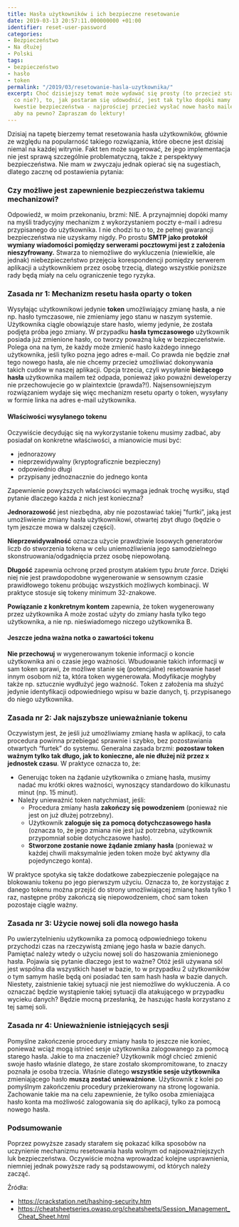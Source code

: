 ```yaml
---
title: Hasła użytkowników i ich bezpieczne resetowanie
date: 2019-03-13 20:57:11.000000000 +01:00
identifier: reset-user-password
categories:
- Bezpieczeństwo
- Na dłużej
- Polski
tags:
- bezpieczeństwo
- hasło
- token
permalink: "/2019/03/resetowanie-hasla-uzytkownika/"
excerpt: Choć dzisiejszy temat może wydawać się prosty (to przecież standardowa funkcjonalność,
  co nie?), to, jak postaram się udowodnić, jest tak tylko dopóki mamy w poważaniu
  kwestie bezpieczeństwa - najprościej przecież wysłać nowe hasło mailem i już. Czy
  aby na pewno? Zapraszam do lektury!
---
```

<p>Dzisiaj na tapetę bierzemy temat resetowania hasła użytkowników, głównie ze względu na popularność takiego rozwiązania, które obecne jest dzisiaj niemal na każdej witrynie. Fakt ten może sugerować, że jego implementacja nie jest sprawą szczególnie problematyczną, także z perspektywy bezpieczeństwa. Nie mam w zwyczaju jednak opierać się na sugestiach, dlatego zacznę od postawienia pytania:</p>
<h3>Czy możliwe jest zapewnienie bezpieczeństwa takiemu mechanizowi?</h3>
<p>Odpowiedź, w moim przekonaniu, brzmi: NIE. A przynajmniej dopóki mamy na myśli tradycyjny mechanizm z wykorzystaniem poczty e-mail i adresu przypisanego do użytkownika. I nie chodzi tu o to, że pełnej gwarancji bezpieczeństwa nie uzyskamy nigdy. Po prostu <strong>SMTP jako protokół wymiany wiadomości pomiędzy serwerami pocztowymi jest z założenia nieszyfrowany.</strong> Stwarza to niemożliwe do wykluczenia (niewielkie, ale jednak) niebezpieczeństwo przejęcia korespondencji pomiędzy serwerem aplikacji a użytkownikiem przez osobę trzecią, dlatego wszystkie poniższe rady będą miały na celu ograniczenie tego ryzyka.</p>
<h3>Zasada nr 1: Mechanizm resetu hasła oparty o token</h3>
<p>Wysyłając użytkownikowi jedynie <strong>token</strong> umożliwiający zmianę hasła, a nie np. hasło tymczasowe, nie zmieniamy jego stanu w naszym systemie. Użytkownika ciągle obowiązuje stare hasło, wiemy jedynie, że została podjęta próba jego zmiany. W przypadku <strong>hasła tymczasowego</strong> użytkownik posiada już zmienione hasło, co tworzy poważną lukę w bezpieczeństwie. Polega ona na tym, że każdy może zmienić hasło każdego innego użytkownika, jeśli tylko pozna jego adres e-mail. Co prawda nie będzie znał tego nowego hasła, ale nie chcemy przecież umożliwiać dokonywania takich cudów w naszej aplikacji. Opcja trzecia, czyli wysyłanie <strong>bieżącego hasła</strong> użytkownika mailem też odpada, ponieważ jako poważni deweloperzy nie przechowujecie go w plaintextcie (prawda?!). Najsensowniejszym rozwiązaniem wydaje się więc mechanizm resetu oparty o token, wysyłany w formie linka na adres e-mail użytkownika.</p>
<h4>Właściwości wysyłanego tokenu</h4>
<p>Oczywiście decydując się na wykorzystanie tokenu musimy zadbać, aby posiadał on konkretne właściwości, a mianowicie musi być:</p>
<ul>
  <li>jednorazowy</li>
  <li>nieprzewidywalny (kryptograficznie bezpieczny)</li>
  <li>odpowiednio długi</li>
  <li>przypisany jednoznacznie do jednego konta</li>
</ul>
<p>Zapewnienie powyższych właściwości wymaga jednak trochę wysiłku, stąd pytanie dlaczego każda z nich jest konieczna? </p>
<p><strong>Jednorazowość</strong> jest niezbędna, aby nie pozostawiać takiej "furtki”, jaką jest umożliwienie zmiany hasła użytkownikowi, otwartej zbyt długo (będzie o tym jeszcze mowa w dalszej części).</p>
<p><strong>Nieprzewidywalność</strong> oznacza użycie prawdziwie losowych generatorów liczb do stworzenia tokena w celu uniemożliwienia jego samodzielnego skonstruowania/odgadnięcia przez osobę niepowołaną. </p>
<p><strong>Długość</strong> zapewnia ochronę przed prostym atakiem typu <em>brute force</em>. Dzięki niej nie jest prawdopodobne wygenerowanie w sensownym czasie prawidłowego tokenu próbując wszystkich możliwych kombinacji. W praktyce stosuje się tokeny minimum 32-znakowe.</p>
<p><strong>Powiązanie z konkretnym kontem</strong> zapewnia, że token wygenerowany przez użytkownika A może zostać użyty do zmiany hasła tylko tego użytkownika, a nie np. nieświadomego niczego użytkownika B.</p>
<h4>Jeszcze jedna ważna notka o zawartości tokenu</h4>
<p><strong>Nie przechowuj</strong> w wygenerowanym tokenie informacji o koncie użytkownika ani o czasie jego ważności. Wbudowanie takich informacji w sam token sprawi, że możliwe stanie się  (potencjalne) resetowanie haseł innym osobom niż ta, która token wygenerowała. Modyfikacje mogłyby także np. sztucznie wydłużyć jego ważność. Token z założenia ma służyć jedynie identyfikacji odpowiedniego wpisu w bazie danych, tj. przypisanego do niego użytkownika.</p>
<h3>Zasada nr 2: Jak najszybsze unieważnianie tokenu</h3>
<p>Oczywistym jest, że jeśli już umożliwiamy zmianę hasła w aplikacji, to cała procedura powinna przebiegać sprawnie i szybko, bez pozostawiania otwartych “furtek” do systemu. Generalna zasada brzmi: <strong>pozostaw token ważnym tylko tak długo, jak to konieczne, ale nie dłużej niż przez x jednostek czasu</strong>. W praktyce oznacza to, że:</p>
<ul>
  <li>Generując token na żądanie użytkownika o zmianę hasła, musimy nadać&nbsp;mu krótki okres ważności, wynoszący standardowo do kilkunastu minut (np. 15 minut).</li>
  <li>Należy unieważnić token natychmiast, jeśli:
    <ul>
      <li>Procedura zmiany hasła <strong>zakończy się powodzeniem</strong> (ponieważ nie jest on już dłużej potrzebny).</li>
      <li>Użytkownik <strong>zaloguje się za pomocą dotychczasowego hasła</strong> (oznacza to, że jego zmiana nie jest już potrzebna, użytkownik przypomniał sobie dotychczasowe hasło).</li>
      <li><strong>Stworzone zostanie nowe żądanie zmiany hasła</strong> (ponieważ w każdej chwili maksymalnie jeden token może być aktywny dla pojedynczego konta).</li>
    </ul>
  </li>
</ul>
<p>W praktyce spotyka się także dodatkowe zabezpieczenie polegające na blokowaniu tokenu po jego pierwszym użyciu. Oznacza to, że korzystając z danego tokenu można przejść do strony umożliwiającej zmianę hasła tylko 1 raz, następne próby zakończą się niepowodzeniem, choć&nbsp;sam token pozostaje ciągle ważny.</p>
<h3>Zasada nr 3: Użycie nowej soli dla nowego hasła</h3>
<p>Po uwierzytelnieniu użytkownika za pomocą odpowiedniego tokenu przychodzi czas na rzeczywistą zmianę jego hasła w bazie danych. Pamiętać należy wtedy o użyciu nowej soli do haszowania zmienionego hasła. Pojawia się pytanie dlaczego jest to ważne? Otóż jeśli używana sól jest wspólna dla wszystkich haseł w bazie, to w przypadku 2 użytkowników o tym samym haśle będą oni posiadać ten sam hash hasła w bazie danych. Niestety, zaistnienie takiej sytuacji nie jest niemożliwe do wykluczenia. A co oznaczać będzie wystąpienie takiej sytuacji dla atakującego w przypadku wycieku danych? Będzie mocną przesłanką, że haszując hasła korzystano z tej samej soli.</p>
<h3>Zasada nr 4: Unieważnienie istniejących sesji</h3>
<p>Pomyślne zakończenie procedury zmiany hasła to jeszcze nie koniec, ponieważ wciąż mogą istnieć sesje użytkownika zalogowanego za pomocą starego hasła. Jakie to ma znaczenie? Użytkownik mógł chcieć zmienić swoje hasło właśnie dlatego, że stare zostało skompromitowane, to znaczy poznała je osoba trzecia. Właśnie dlatego <strong>wszystkie sesje użytkownika</strong> zmieniającego hasło <strong>muszą zostać unieważnione</strong>. Użytkownik z kolei po pomyślnym zakończeniu procedury przekierowany na stronę logowania. Zachowanie takie ma na celu zapewnienie, że tylko osoba zmieniająca hasło konta ma możliwość&nbsp;zalogowania się do aplikacji, tylko za pomocą nowego hasła.</p>
<h3>Podsumowanie</h3>
<p>Poprzez powyższe zasady starałem się pokazać kilka sposobów na uczynienie mechanizmu resetowania hasła wolnym od najpoważniejszych luk bezpieczeństwa. Oczywiście można wprowadzać kolejne usprawnienia, niemniej jednak powyższe rady są podstawowymi, od których należy zacząć.</p>
<p>Źródła:</p>
<ul>
  <li>
    <a
      href="https://crackstation.net/hashing-security.htm"
      target="_blank">
      https://crackstation.net/hashing-security.htm
    </a>
  </li>
  <li>
    <a
      href="https://cheatsheetseries.owasp.org/cheatsheets/Session_Management_Cheat_Sheet.html"
      target="_blank">
      https://cheatsheetseries.owasp.org/cheatsheets/Session_Management_Cheat_Sheet.html
    </a>
  </li>
</ul>
